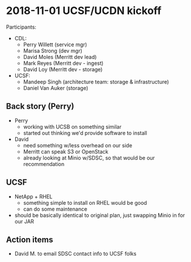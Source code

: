 # 2018-11-01 UCSF/UCDN kickoff

Participants:

- CDL:
  - Perry Willett (service mgr)
  - Marisa Strong (dev mgr)
  - David Moles (Merritt dev lead)
  - Mark Reyes (Merritt dev - ingest)
  - David Loy (Merritt dev - storage)
- UCSF:
  - Mandeep Singh (architecture team: storage & infrastructure)
  - Daniel Van Auker (storage)

## Back story (Perry)

- Perry
  - working with UCSB on something similar
  - started out thinking we'd provide software to install
- David
  - need something w/less overhead on our side
  - Merritt can speak S3 or OpenStack
  - already looking at Minio w/SDSC, so that would be our recommendation

## UCSF

- NetApp + RHEL
  - something simple to install on RHEL would be good
  - can do some maintenance
- should be basically identical to original plan, just swapping Minio
  in for our JAR

## Action items

- David M. to email SDSC contact info to UCSF folks
